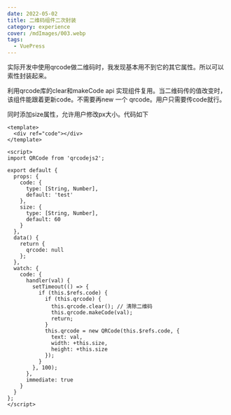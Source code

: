 ```yaml
---
date: 2022-05-02
title: 二维码组件二次封装
category: experience
cover: /mdImages/003.webp
tags:
  - VuePress
---
```


实际开发中使用qrcode做二维码时，我发现基本用不到它的其它属性。所以可以索性封装起来。

利用qrcode库的clear和makeCode api 实现组件复用。当二维码传的值改变时，该组件能跟着更新code。不需要再new 一个 qrcode。用户只需要传code就行。

同时添加size属性，允许用户修改px大小。代码如下
```
<template>
  <div ref="code"></div>
</template>

<script>
import QRCode from 'qrcodejs2';

export default {
  props: {
    code: {
      type: [String, Number],
      default: 'test'
    },
    size: {
      type: [String, Number],
      default: 60
    }
  },
  data() {
    return {
      qrcode: null
    };
  },
  watch: {
    code: {
      handler(val) {
        setTimeout(() => {
          if (this.$refs.code) {
            if (this.qrcode) {
              this.qrcode.clear(); // 清除二维码
              this.qrcode.makeCode(val);
              return;
            }
            this.qrcode = new QRCode(this.$refs.code, {
              text: val,
              width: +this.size,
              height: +this.size
            });
          }
        }, 100);
      },
      immediate: true
    }
  }
};
</script>

```